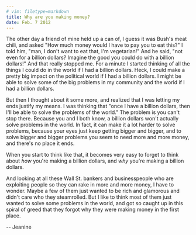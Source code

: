 ```yaml
---
# vim: filetype=markdown
title: Why are you making money?
date: Feb. 7 2012
---
```


The other day a friend of mine held up a can of, I guess it was Bush's meat chili, and asked "How much money would I have to pay you to eat this?" I told him, "man, I don't want to eat that, I'm vegetarian!" And he said, "not even for a billion dollars? Imagine the good you could do with a billion dollars!" And that really stopped me. For a minute I started thinking of all the things I could do in the world if I had a billion dollars. Heck, I could make a pretty big impact on the political world if I had a billion dollars. I might be able to solve some of the big problems in my community and the world if I had a billion dollars.

But then I thought about it some more, and realized that I was letting my ends justify my means.  I was thinking that "once I have a billion dollars, then I'll be able to solve the problems of the world."  The problem is you can't stop there. Because you and I both know, a billion dollars won't actually solve problems in the world. In fact, it can make it a lot harder to solve problems, because your eyes just keep getting bigger and bigger, and to solve bigger and bigger problems you seem to need more and more money, and there's no place it ends.

<!--fold-->

When you start to think like that, it becomes very easy to forget to think about *how* you're making a billion dollars, and *why* you're making a billion dollars.

And looking at all these Wall St. bankers and businesspeople who are exploiting people so they can rake in more and more money, I have to wonder. Maybe a few of them just wanted to be rich and glamorous and didn't care who they steamrolled. But I like to think most of them just wanted to solve some problems in the world, and got so caught up in this spiral of greed that they forgot why they were making money in the first place.

-- Jeanine
